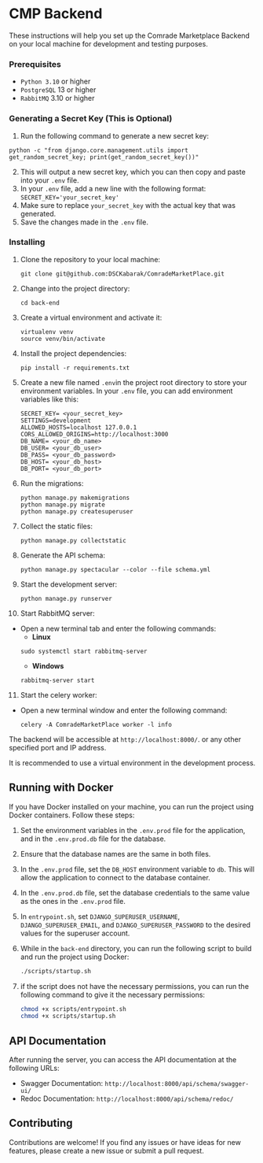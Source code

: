 # CMP Backend
These instructions will help you set up the Comrade Marketplace Backend on your local machine for development and testing purposes.

### Prerequisites
- `Python 3.10` or higher
- `PostgreSQL` 13 or higher
- `RabbitMQ` 3.10 or higher

### Generating a Secret Key (This is Optional)
1. Run the following command to generate a new secret key:
```
python -c "from django.core.management.utils import get_random_secret_key; print(get_random_secret_key())"
```
2. This will output a new secret key, which you can then copy and paste into your `.env` file.
3. In your `.env` file, add a new line with the following format: `SECRET_KEY='your_secret_key'`
4. Make sure to replace `your_secret_key` with the actual key that was generated.
5. Save the changes made in the `.env` file.
### Installing
1. Clone the repository to your local machine:
    ```
    git clone git@github.com:DSCKabarak/ComradeMarketPlace.git
    ```
2. Change into the project directory:
    ```
    cd back-end
    ```
3. Create a virtual environment and activate it:
    ```linux
    virtualenv venv
    source venv/bin/activate
    ```
4. Install the project dependencies:
    ```
    pip install -r requirements.txt
    ```
5. Create a new file named `.env`in the project root directory to store your environment variables. In your `.env` file, you can add environment variables like this:
    ```
    SECRET_KEY= <your_secret_key>
    SETTINGS=development
    ALLOWED_HOSTS=localhost 127.0.0.1
    CORS_ALLOWED_ORIGINS=http://localhost:3000
    DB_NAME= <your_db_name>
    DB_USER= <your_db_user>
    DB_PASS= <your_db_password>
    DB_HOST= <your_db_host>
    DB_PORT= <your_db_port>
    ```
6. Run the migrations:
    ``` 
    python manage.py makemigrations
    python manage.py migrate
    python manage.py createsuperuser
    ```

7. Collect the static files:
    ```
    python manage.py collectstatic
    ```

8. Generate the API schema:
    ```
    python manage.py spectacular --color --file schema.yml
    ```

9. Start the development server:
    ```
    python manage.py runserver
    ```
10. Start RabbitMQ server:
- Open a new terminal tab and enter the following commands:
    - **Linux** 
    ```
    sudo systemctl start rabbitmq-server
    ```
    - **Windows**
    ```
    rabbitmq-server start
    ```
11. Start the celery worker:
 - Open a new terminal window and enter the following command:
    ```
    celery -A ComradeMarketPlace worker -l info
    ```

The backend will be accessible at `http://localhost:8000/`. or any other specified port and IP address.

It is recommended to use a virtual environment in the development process.


## Running with Docker
If you have Docker installed on your machine, you can run the project using Docker containers. Follow these steps:

1. Set the environment variables in the `.env.prod` file for the application, and in the `.env.prod.db` file for the database.
   
2. Ensure that the database names are the same in both files.
   
3. In the `.env.prod` file, set the `DB_HOST` environment variable to `db`. This will allow the application to connect to the database container.
   
4. In the `.env.prod.db` file, set the database credentials to the same value as the ones in the `.env.prod` file.
   
5. In `entrypoint.sh`, set  `DJANGO_SUPERUSER_USERNAME`, `DJANGO_SUPERUSER_EMAIL`, and `DJANGO_SUPERUSER_PASSWORD` to the desired values for the superuser account.
   
6. While in the `back-end` directory, you can run the following script to build and run the project using Docker:

    ```bash
    ./scripts/startup.sh
    ```

7. if the script does not have the necessary permissions, you can run the following command to give it the necessary permissions:

    ```bash
    chmod +x scripts/entrypoint.sh
    chmod +x scripts/startup.sh
    ```

## API Documentation
After running the server, you can access the API documentation at the following URLs:
- Swagger Documentation: `http://localhost:8000/api/schema/swagger-ui/`
- Redoc Documentation: `http://localhost:8000/api/schema/redoc/`


## Contributing
Contributions are welcome! If you find any issues or have ideas for new features, please create a new issue or submit a pull request.